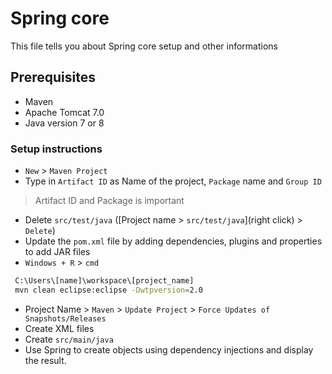 # Spring core

This file tells you about Spring core setup and other informations

## Prerequisites

* Maven
* Apache Tomcat 7.0
* Java version 7 or 8


### Setup instructions
- ```New``` > ```Maven Project```
- Type in ```Artifact ID``` as Name of the project, ```Package``` name and ```Group ID```
> Artifact ID and Package is important
- Delete ```src/test/java``` ([Project name > ```src/test/java```](right click) > ```Delete```)
- Update the ```pom.xml``` file by adding dependencies, plugins and properties to add JAR files
- ```Windows + R``` > ```cmd```
```sh
 C:\Users\[name]\workspace\[project_name]
 mvn clean eclipse:eclipse -Dwtpversion=2.0
 ```
- Project Name > ```Maven``` > ```Update Project``` > ```Force Updates of Snapshots/Releases```
- Create XML files
- Create ```src/main/java```
- Use Spring to create objects using dependency injections and display the result.
